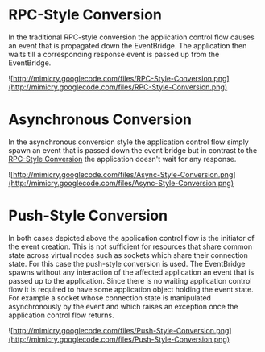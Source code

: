 # RPC-Style Conversion #

In the traditional RPC-style conversion the application control flow causes an event that is propagated down the EventBridge. The application then waits till a corresponding response event is passed up from the EventBridge.

![http://mimicry.googlecode.com/files/RPC-Style-Conversion.png](http://mimicry.googlecode.com/files/RPC-Style-Conversion.png)

# Asynchronous Conversion #

In the asynchronous conversion style the application control flow simply spawn an event that is passed down the event bridge but in contrast to the [RPC-Style Conversion](#RPC-Style_Conversion.md) the application doesn't wait for any response.

![http://mimicry.googlecode.com/files/Async-Style-Conversion.png](http://mimicry.googlecode.com/files/Async-Style-Conversion.png)

# Push-Style Conversion #

In both cases depicted above the application control flow is the initiator of the event creation. This is not sufficient for resources that share common state across virtual nodes such as sockets which share their connection state. For this case the push-style conversion is used. The EventBridge spawns without any interaction of the affected application an event that is passed up to the application. Since there is no waiting application control flow it is required to have some application object holding the event state. For example a socket whose connection state is manipulated asynchronously by the event and which raises an exception once the application control flow returns.

![http://mimicry.googlecode.com/files/Push-Style-Conversion.png](http://mimicry.googlecode.com/files/Push-Style-Conversion.png)